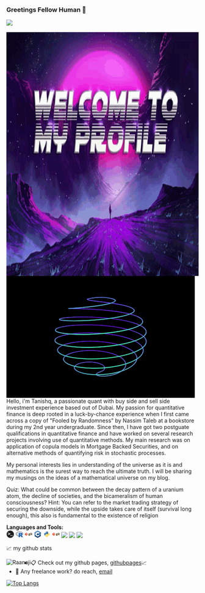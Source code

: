 ### Greetings Fellow Human 🖖

![](https://visitor-badge.glitch.me/badge?page_id=Raanaji.Raanaji)

<img align="left" alt="GIF" src="welcome.gif" width="494" height="320" style="zoom: 200%;" />
<img align="left" alt="GIF" src="ecode.gif" width="494" height="320"  />

Hello, i'm Tanishq, a passionate quant with buy side and sell side investment experience based out of Dubai. My passion for quantitative finance is deep rooted in a luck-by-chance experience when I first came across a copy of "Fooled by Randomness" by Nassim Taleb at a bookstore during my 2nd year undergraduate. Since then, I have got two postguate qualifications in quantitative finance and have worked on several research projects involving use of quantitative methods. My main research was on application of copula models in Mortgage Backed Securities, and on alternative methods of quantifying risk in stochastic processes.

My personal interests lies in understanding of the universe as it is and mathematics is the surest way to reach the ultimate truth. I will be sharing my musings on the ideas of a mathematical universe on my blog.

Quiz: What could be common between the decay pattern of a uranium atom, the decline of societies, and the bicameralism of human consciousness?
Hint: You can refer to the market trading strategy of securing the downside, while the upside takes care of itself (survival long enough), this also is fundamental to the existence of religion

**Languages and Tools:**  
<code><img height="20"  src="https://raw.githubusercontent.com/github/explore/80688e429a7d4ef2fca1e82350fe8e3517d3494d/topics/terminal/terminal.png"></code>
<code><img height="20" src="https://raw.githubusercontent.com/github/explore/80688e429a7d4ef2fca1e82350fe8e3517d3494d/topics/r/r.png"></code>
<code><img height="20" src="https://raw.githubusercontent.com/github/explore/80688e429a7d4ef2fca1e82350fe8e3517d3494d/topics/git/git.png"></code>
<code><img height="20" src="https://raw.githubusercontent.com/github/explore/80688e429a7d4ef2fca1e82350fe8e3517d3494d/topics/cpp/cpp.png"></code>
<code><img height="20" src="https://raw.githubusercontent.com/github/explore/80688e429a7d4ef2fca1e82350fe8e3517d3494d/topics/python/python.png"></code>
<code><img height="20" src="https://raw.githubusercontent.com/github/explore/80688e429a7d4ef2fca1e82350fe8e3517d3494d/topics/git/git.png"></code>
<code><img height="20" src="https://upload.wikimedia.org/wikipedia/commons/2/21/Matlab_Logo.png"></code>
<code><img height="20" src="https://upload.wikimedia.org/wikipedia/commons/thumb/9/92/LaTeX_logo.svg/2560px-LaTeX_logo.svg.png"></code>
<code><img height="20" src="https://encrypted-tbn0.gstatic.com/images?q=tbn:ANd9GcTGLJMPgX79UHtDwTcB8ff2dg7caUeVDpfxtQ&usqp=CAU"></code>


📈 my github stats

<img align="left" src="https://github-readme-stats.vercel.app/api?username=Raanaji&show_icons=true&theme=synthwave" alt="Raanaji"  />

- 📋 Check out my github pages, [githubpages]()📈
- 📧 Any freelance work? do reach, [email](mailto:yosemite@californiamail.com)

[![Top Langs](https://github-readme-stats.vercel.app/api/top-langs/?username=Raanaji&layout=compact)](https://github.com/Raanaji/github-readme-stats)
